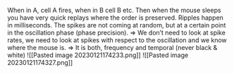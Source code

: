 When in A, cell A fires, when in B cell B etc. Then when the mouse sleeps you have very quick replays where the order is preserved. Ripples happen in milliseconds. The spikes are not coming at random, but at a certain point in the oscillation phase (phase precision). => We don’t need to look at spike rates, we need to look at spikes with respect to the oscillation and we know where the mouse is. => It is both, frequency and temporal (never black & white)
![[Pasted image 20230121174233.png]]
![[Pasted image 20230121174327.png]]
